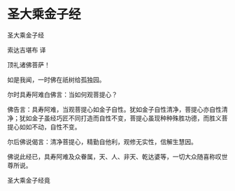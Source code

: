 # 圣大乘金子经

圣大乘金子经

索达吉堪布 译

顶礼诸佛菩萨！

如是我闻，一时佛在祇树给孤独园。

尔时具寿阿难白佛言：当如何观菩提心？

佛告言：具寿阿难，当观菩提心如金子自性。犹如金子自性清净，菩提心亦自性清净；犹如金子虽经巧匠不同打造而自性不变，菩提心虽现种种殊胜功德，而胜义菩提心如如不动，自性不变。

尔后佛说偈言：清净菩提心，精勤自他利，观修无实性，信解生慧因。

佛说此经已，具寿阿难及众眷属，天、人、非天、乾达婆等，一切大众随喜称叹世尊所说。

圣大乘金子经竟

